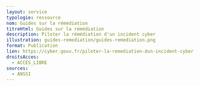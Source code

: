 ```yaml
---
layout: service
typologie: ressource
nom: Guides sur la rémédiation
titreHtml: Guides sur la rémédiation
description: Piloter la rémédiation d'un incident cyber
illustration: guides-remediation/guides-remediation.png
format: Publication
lien: https://cyber.gouv.fr/piloter-la-remediation-dun-incident-cyber
droitsAcces:
  - ACCES_LIBRE
sources:
  - ANSSI
---
```

